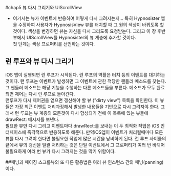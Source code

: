 
#chap5 뷰 다시 그리기와 UIScrollView

- 여기서는 뷰가 이벤트에 반응하여 어떻게 다시 그려지는지... 특히 Hypnosister 앱을 수정하여 사용자가 HypnosisView 뷰를 터치할 때 그 원의 색상이 바뀌도록 할 것이다. 색상을 변경하면 뷰는 자신을 다시 그리도록 요청받는다. 그리고 이 장 후반부에서 UIScrollView를 Hypnosister의 뷰 계층에 추가할 것이다.   
첫 단계는 색상 프로퍼티를 선언하는 것이다.   

## 런 루프와 뷰 다시 그리기 
iOS 앱이 실행되면 런 루프가 시작된다. 런 루프의 역활은 터치 등의 이벤트를 대기하는 것이다. 런 루프는 이벤트가 발생하면 그 이벤트에 관한 적당한 핸들러 메소드를 찾는다. 그 핸들러 메소드는 해당 기능을 수행하는 다른 메소드들을 부른다. 메소드가 모두 완료 되면 제어는 다시 런 루프로 돌아간다.   
런루프가 다시 제어권을 얻으면 갱신해야 할 뷰 ("dirty view") 목록을 확인한다. 이 뷰들은 가장 최근 이벤트 처리과정해서 발생한 내용들을 기반으로 다시 그려져야 한다. 그래서 런 루프는 뷰 계층의 모든것이 다시 합성되기 전에 이 목록에 있는 뷰들에 drawRect: 메시지를 보낸다.   
필요한 뷰만 다시 그리고 이벤트마다 drawRect:를 보내는 이 두 최적화 작업은 iOS 인터페이스에 즉각적으로 반응하도록 해준다. 만약iOS앱이 이벤트가 처리될때마다 모든 뷰를 다시 그려야 한다면 불필요한 작업에 많은 시간을 낭비하게 된다. 런 루프 사이클의 끝에서 뷰의 갱신을 일괄 처리하는 것은 단일 이벤트에서 그 프로퍼티가 여러 번 바뀌어 불필요하게 여러 번 뷰가 다시 그려지는 것을 막기 위함이다. 

##패닝과 페이징
스크롤뷰의 또 다른 활용법은 여러 뷰 인스턴스 간의 패닝(panning)이다.


